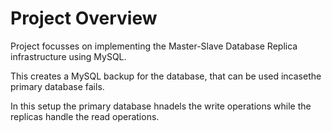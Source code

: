 # Project Overview

Project focusses on implementing the Master-Slave Database Replica infrastructure using MySQL.

This creates a MySQL backup for the database, that can be used incasethe primary database fails.

In this setup the primary database hnadels the write operations while the replicas handle the read operations.
